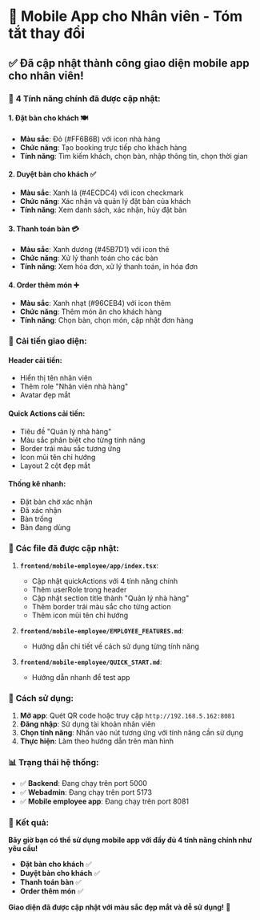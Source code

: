 # 📱 Mobile App cho Nhân viên - Tóm tắt thay đổi

## ✅ **Đã cập nhật thành công giao diện mobile app cho nhân viên!**

### 🎯 **4 Tính năng chính đã được cập nhật:**

#### 1. **Đặt bàn cho khách** 🍽️
- **Màu sắc**: Đỏ (#FF6B6B) với icon nhà hàng
- **Chức năng**: Tạo booking trực tiếp cho khách hàng
- **Tính năng**: Tìm kiếm khách, chọn bàn, nhập thông tin, chọn thời gian

#### 2. **Duyệt bàn cho khách** ✅
- **Màu sắc**: Xanh lá (#4ECDC4) với icon checkmark
- **Chức năng**: Xác nhận và quản lý đặt bàn của khách
- **Tính năng**: Xem danh sách, xác nhận, hủy đặt bàn

#### 3. **Thanh toán bàn** 💳
- **Màu sắc**: Xanh dương (#45B7D1) với icon thẻ
- **Chức năng**: Xử lý thanh toán cho các bàn
- **Tính năng**: Xem hóa đơn, xử lý thanh toán, in hóa đơn

#### 4. **Order thêm món** ➕
- **Màu sắc**: Xanh nhạt (#96CEB4) với icon thêm
- **Chức năng**: Thêm món ăn cho khách hàng
- **Tính năng**: Chọn bàn, chọn món, cập nhật đơn hàng

### 🎨 **Cải tiến giao diện:**

#### **Header cải tiến:**
- Hiển thị tên nhân viên
- Thêm role "Nhân viên nhà hàng"
- Avatar đẹp mắt

#### **Quick Actions cải tiến:**
- Tiêu đề "Quản lý nhà hàng"
- Màu sắc phân biệt cho từng tính năng
- Border trái màu sắc tương ứng
- Icon mũi tên chỉ hướng
- Layout 2 cột đẹp mắt

#### **Thống kê nhanh:**
- Đặt bàn chờ xác nhận
- Đã xác nhận
- Bàn trống
- Bàn đang dùng

### 🔧 **Các file đã được cập nhật:**

1. **`frontend/mobile-employee/app/index.tsx`**:
   - Cập nhật quickActions với 4 tính năng chính
   - Thêm userRole trong header
   - Cập nhật section title thành "Quản lý nhà hàng"
   - Thêm border trái màu sắc cho từng action
   - Thêm icon mũi tên chỉ hướng

2. **`frontend/mobile-employee/EMPLOYEE_FEATURES.md`**:
   - Hướng dẫn chi tiết về cách sử dụng từng tính năng

3. **`frontend/mobile-employee/QUICK_START.md`**:
   - Hướng dẫn nhanh để test app

### 🚀 **Cách sử dụng:**

1. **Mở app**: Quét QR code hoặc truy cập `http://192.168.5.162:8081`
2. **Đăng nhập**: Sử dụng tài khoản nhân viên
3. **Chọn tính năng**: Nhấn vào nút tương ứng với tính năng cần sử dụng
4. **Thực hiện**: Làm theo hướng dẫn trên màn hình

### 📊 **Trạng thái hệ thống:**

- ✅ **Backend**: Đang chạy trên port 5000
- ✅ **Webadmin**: Đang chạy trên port 5173  
- ✅ **Mobile employee app**: Đang chạy trên port 8081

### 🎉 **Kết quả:**

**Bây giờ bạn có thể sử dụng mobile app với đầy đủ 4 tính năng chính như yêu cầu!**

- **Đặt bàn cho khách** ✅
- **Duyệt bàn cho khách** ✅
- **Thanh toán bàn** ✅
- **Order thêm món** ✅

**Giao diện đã được cập nhật với màu sắc đẹp mắt và dễ sử dụng!** 🎨
